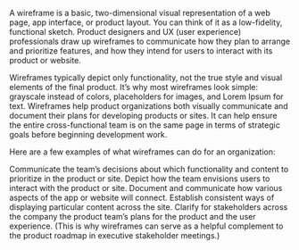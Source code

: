 A wireframe is a basic, two-dimensional visual representation of a web page, app interface, or product layout. You can think of it as a low-fidelity, functional sketch. Product designers and UX (user experience) professionals draw up wireframes to communicate how they plan to arrange and prioritize features, and how they intend for users to interact with its product or website.

Wireframes typically depict only functionality, not the true style and visual elements of the final product. It’s why most wireframes look simple: grayscale instead of colors, placeholders for images, and Lorem Ipsum for text.
Wireframes help product organizations both visually communicate and document their plans for developing products or sites. It can help ensure the entire cross-functional team is on the same page in terms of strategic goals before beginning development work.

Here are a few examples of what wireframes can do for an organization:

Communicate the team’s decisions about which functionality and content to prioritize in the product or site.
Depict how the team envisions users to interact with the product or site.
Document and communicate how various aspects of the app or website will connect.
Establish consistent ways of displaying particular content across the site.
Clarify for stakeholders across the company the product team’s plans for the product and the user experience. (This is why wireframes can serve as a helpful complement to the product roadmap in executive stakeholder meetings.)